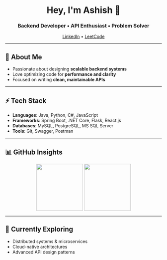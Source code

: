 <h1 align="center">Hey, I'm Ashish 👋</h1>
<h3 align="center">Backend Developer • API Enthusiast • Problem Solver</h3>

<p align="center">
  <a href="https://www.linkedin.com/in/ashish-rawat-a0ba1a251" target="_blank">LinkedIn</a> •
  <a href="https://leetcode.com/ashish_252003" target="_blank">LeetCode</a>
</p>

---

## 🖤 About Me  
- Passionate about designing **scalable backend systems**  
- Love optimizing code for **performance and clarity**  
- Focused on writing **clean, maintainable APIs**  

---

## ⚡ Tech Stack  
- **Languages**: Java, Python, C#, JavaScript  
- **Frameworks**: Spring Boot, .NET Core, Flask, React.js  
- **Databases**: MySQL, PostgreSQL, MS SQL Server  
- **Tools**: Git, Swagger, Postman  

---

## 📊 GitHub Insights  
<p align="center">
  <img src="https://github-readme-stats.vercel.app/api?username=ashish252003&show_icons=true&hide_border=true&theme=tokyonight&count_private=true" height="150" />
  <img src="https://github-readme-streak-stats.herokuapp.com?user=ashish252003&hide_border=true&theme=tokyonight" height="150" />
</p>

---

## 🌱 Currently Exploring  
- Distributed systems & microservices  
- Cloud-native architectures  
- Advanced API design patterns  
